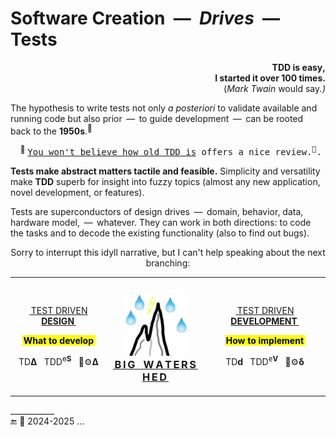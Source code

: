 # Software Creation &nbsp;&mdash;&nbsp; _Drives_ &nbsp;&mdash;&nbsp; Tests

<p dir="rtl"><b>,TDD is easy<br />.I started it over 100 times</b><br /><i>(.Mark Twain</i> would say)</p>

The hypothesis to write tests not only _a posteriori_ to validate available and running code but also prior &thinsp;&mdash;&thinsp; to guide development &thinsp;&mdash;&thinsp; can be rooted back to the **1950s**.<sup>👴</sup>

&nbsp; &nbsp; <sup>👴</sup> <samp>[You won't believe how old TDD is](https://arialdomartini.wordpress.com/2012/07/20/you-wont-believe-how-old-tdd-is/) offers a nice review.<sup>🔗</sup>.</samp>

**Tests make abstract matters tactile and feasible.** Simplicity and versatility make **TDD** superb for insight into fuzzy topics (almost any new application, novel development, or features). 

Tests are superconductors of design drives &thinsp;&mdash;&thinsp; domain, behavior, data, hardware model, &thinsp;&mdash;&thinsp; whatever. 
They can work in both directions: to code the tasks and to decode the existing functionality (also to find out bugs).

<p align="center">Sorry to interrupt this idyll narrative, but I can't help speaking about the next branching:</p>

<table align="center"><tr><td>
  <p align="center"><ins>&thinsp;TEST DRIVEN <b>DESIGN</b>&thinsp;</ins></p>
   <p align="center"><mark><b>&thinsp;What to develop&thinsp;</b></mark></p>
  <p align="center">TD<b>Δ</b>&nbsp;&nbsp;&nbsp;TDD<sup>e<b>S</b></sup>&nbsp;&nbsp;&nbsp;🧪⚙️<b>Δ</b></p>
</td><td><h3 align="center">
  <a href="README+/TDD-Watershed/README.md"><picture><img width="100px" alt="&nbsp;Tests drive watershed" src="../../../_rsc/_img/_nav/TddWatershed-thumb250px.jpg" /></picture><br />
    <ins>&thinsp;B&thinsp;I&thinsp;G&nbsp;&nbsp;&nbsp;W&thinsp;A&thinsp;T&thinsp;E&thinsp;R&thinsp;S&thinsp;H&thinsp;E&thinsp;D&thinsp;</b></ins></a>
</h3>
  </td><td>
  <p align="center"><ins>&thinsp;TEST DRIVEN <b>DEVELOPMENT</b>&thinsp;</ins></p>
    <p align="center"><mark><b>&thinsp;How to implement&thinsp;</b></mark></p>
  <p align="center">TD<b>d</b>&nbsp;&nbsp;&nbsp;TDD<sup>e<b>V</b></sup>&nbsp;&nbsp;&nbsp;🧪⚙️<b>δ</b></p>
  </td></tr></table>

\___________\
🔚 🌙 2024-2025 ...
